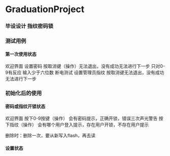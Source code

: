 # GraduationProject
### 毕设设计 指纹密码锁


### 测试用例
#### 第一次使用状态
欢迎界面
设置密码
    按取消键（操作）无法退出，没有成功无法进行下一步
    只对0-9有反应
    输入少于六位数
    断电测试
设置管理员指纹
    按取消键无法退出，没有成功无法进行下一步

### 初始化后的使用
#### 密码或指纹开锁状态
欢迎界面
按下0-9按键（操作）
    会有密码提示，正确开锁，错误三次声光警告
按下指纹（操作）
    会有哪个用户登入提示，存在用户开锁，不存在用户提示

删除时：删除一次，要从新写入flash，再去读

#### 设置状态




